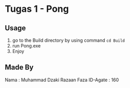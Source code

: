 # Tugas 1 - Pong

## Usage
1. go to the Build directory by using command `cd Build`
2. run Pong.exe
3. Enjoy

## Made By
Nama      : Muhammad Dzaki Razaan Faza
ID-Agate  : 160
